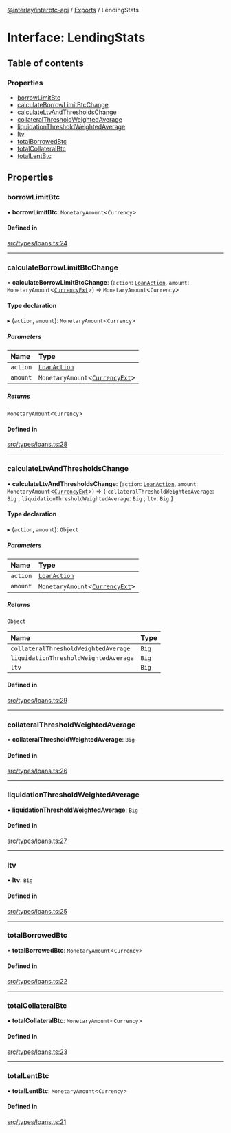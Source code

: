[@interlay/interbtc-api](../README.md) / [Exports](../modules.md) / LendingStats

# Interface: LendingStats

## Table of contents

### Properties

- [borrowLimitBtc](LendingStats.md#borrowlimitbtc)
- [calculateBorrowLimitBtcChange](LendingStats.md#calculateborrowlimitbtcchange)
- [calculateLtvAndThresholdsChange](LendingStats.md#calculateltvandthresholdschange)
- [collateralThresholdWeightedAverage](LendingStats.md#collateralthresholdweightedaverage)
- [liquidationThresholdWeightedAverage](LendingStats.md#liquidationthresholdweightedaverage)
- [ltv](LendingStats.md#ltv)
- [totalBorrowedBtc](LendingStats.md#totalborrowedbtc)
- [totalCollateralBtc](LendingStats.md#totalcollateralbtc)
- [totalLentBtc](LendingStats.md#totallentbtc)

## Properties

### <a id="borrowlimitbtc" name="borrowlimitbtc"></a> borrowLimitBtc

• **borrowLimitBtc**: `MonetaryAmount`\<`Currency`\>

#### Defined in

[src/types/loans.ts:24](https://github.com/interlay/interbtc-api/blob/1c0379f56248ac2da57930d5704199f69f941aa8/src/types/loans.ts#L24)

___

### <a id="calculateborrowlimitbtcchange" name="calculateborrowlimitbtcchange"></a> calculateBorrowLimitBtcChange

• **calculateBorrowLimitBtcChange**: (`action`: [`LoanAction`](../modules.md#loanaction), `amount`: `MonetaryAmount`\<[`CurrencyExt`](../modules.md#currencyext)\>) => `MonetaryAmount`\<`Currency`\>

#### Type declaration

▸ (`action`, `amount`): `MonetaryAmount`\<`Currency`\>

##### Parameters

| Name | Type |
| :------ | :------ |
| `action` | [`LoanAction`](../modules.md#loanaction) |
| `amount` | `MonetaryAmount`\<[`CurrencyExt`](../modules.md#currencyext)\> |

##### Returns

`MonetaryAmount`\<`Currency`\>

#### Defined in

[src/types/loans.ts:28](https://github.com/interlay/interbtc-api/blob/1c0379f56248ac2da57930d5704199f69f941aa8/src/types/loans.ts#L28)

___

### <a id="calculateltvandthresholdschange" name="calculateltvandthresholdschange"></a> calculateLtvAndThresholdsChange

• **calculateLtvAndThresholdsChange**: (`action`: [`LoanAction`](../modules.md#loanaction), `amount`: `MonetaryAmount`\<[`CurrencyExt`](../modules.md#currencyext)\>) => \{ `collateralThresholdWeightedAverage`: `Big` ; `liquidationThresholdWeightedAverage`: `Big` ; `ltv`: `Big`  }

#### Type declaration

▸ (`action`, `amount`): `Object`

##### Parameters

| Name | Type |
| :------ | :------ |
| `action` | [`LoanAction`](../modules.md#loanaction) |
| `amount` | `MonetaryAmount`\<[`CurrencyExt`](../modules.md#currencyext)\> |

##### Returns

`Object`

| Name | Type |
| :------ | :------ |
| `collateralThresholdWeightedAverage` | `Big` |
| `liquidationThresholdWeightedAverage` | `Big` |
| `ltv` | `Big` |

#### Defined in

[src/types/loans.ts:29](https://github.com/interlay/interbtc-api/blob/1c0379f56248ac2da57930d5704199f69f941aa8/src/types/loans.ts#L29)

___

### <a id="collateralthresholdweightedaverage" name="collateralthresholdweightedaverage"></a> collateralThresholdWeightedAverage

• **collateralThresholdWeightedAverage**: `Big`

#### Defined in

[src/types/loans.ts:26](https://github.com/interlay/interbtc-api/blob/1c0379f56248ac2da57930d5704199f69f941aa8/src/types/loans.ts#L26)

___

### <a id="liquidationthresholdweightedaverage" name="liquidationthresholdweightedaverage"></a> liquidationThresholdWeightedAverage

• **liquidationThresholdWeightedAverage**: `Big`

#### Defined in

[src/types/loans.ts:27](https://github.com/interlay/interbtc-api/blob/1c0379f56248ac2da57930d5704199f69f941aa8/src/types/loans.ts#L27)

___

### <a id="ltv" name="ltv"></a> ltv

• **ltv**: `Big`

#### Defined in

[src/types/loans.ts:25](https://github.com/interlay/interbtc-api/blob/1c0379f56248ac2da57930d5704199f69f941aa8/src/types/loans.ts#L25)

___

### <a id="totalborrowedbtc" name="totalborrowedbtc"></a> totalBorrowedBtc

• **totalBorrowedBtc**: `MonetaryAmount`\<`Currency`\>

#### Defined in

[src/types/loans.ts:22](https://github.com/interlay/interbtc-api/blob/1c0379f56248ac2da57930d5704199f69f941aa8/src/types/loans.ts#L22)

___

### <a id="totalcollateralbtc" name="totalcollateralbtc"></a> totalCollateralBtc

• **totalCollateralBtc**: `MonetaryAmount`\<`Currency`\>

#### Defined in

[src/types/loans.ts:23](https://github.com/interlay/interbtc-api/blob/1c0379f56248ac2da57930d5704199f69f941aa8/src/types/loans.ts#L23)

___

### <a id="totallentbtc" name="totallentbtc"></a> totalLentBtc

• **totalLentBtc**: `MonetaryAmount`\<`Currency`\>

#### Defined in

[src/types/loans.ts:21](https://github.com/interlay/interbtc-api/blob/1c0379f56248ac2da57930d5704199f69f941aa8/src/types/loans.ts#L21)
